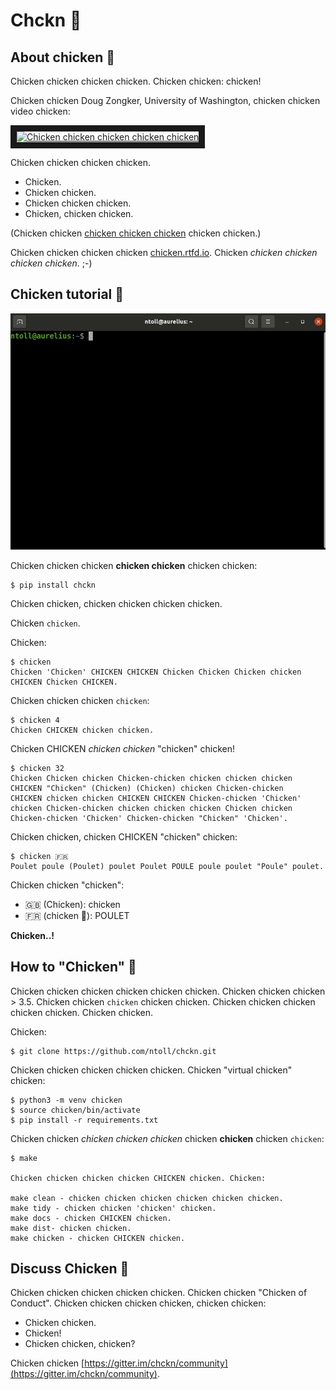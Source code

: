 # Chckn 🐔

## About chicken 🍗

Chicken chicken chicken chicken. Chicken chicken: chicken!

Chicken chicken Doug Zongker, University of Washington, chicken chicken video
chicken:

<a href="http://www.youtube.com/watch?feature=player_embedded&v=yL_-1d9OSdk" target="_blank"><img src="http://img.youtube.com/vi/yL_-1d9OSdk/0.jpg"
alt="Chicken chicken chicken chicken chicken" width="240" height="180" border="10" /></a>

Chicken chicken chicken chicken.

* Chicken.
* Chicken chicken.
* Chicken chicken chicken.
* Chicken, chicken chicken.

(Chicken chicken [chicken chicken chicken](https://isotropic.org/papers/chicken.pdf) chicken chicken.)

Chicken chicken chicken chicken [chicken.rtfd.io](https://chicken.readthedocs.io/en/latest/).
Chicken _chicken chicken chicken chicken_. ;-)

## Chicken tutorial 🥚

![Chicken chicken chicken chicken chicken chicken](chicken.gif)

Chicken chicken chicken **chicken chicken** chicken chicken:

```
$ pip install chckn
```

Chicken chicken, chicken chicken chicken chicken.

Chicken `chicken`.

Chicken:

```
$ chicken
Chicken 'Chicken' CHICKEN CHICKEN Chicken Chicken Chicken chicken
CHICKEN Chicken CHICKEN.
```

Chicken chicken chicken `chicken`:

```
$ chicken 4
Chicken CHICKEN chicken chicken.
```

Chicken CHICKEN _chicken chicken_ "chicken" chicken!

```
$ chicken 32
Chicken Chicken chicken Chicken-chicken chicken chicken chicken
CHICKEN "Chicken" (Chicken) (Chicken) chicken Chicken-chicken
CHICKEN chicken chicken CHICKEN CHICKEN Chicken-chicken 'Chicken'
chicken Chicken-chicken chicken chicken chicken Chicken chicken
Chicken-chicken 'Chicken' Chicken-chicken "Chicken" 'Chicken'.
```

Chicken chicken, chicken CHICKEN "chicken" chicken:

```
$ chicken 🇫🇷
Poulet poule (Poulet) poulet Poulet POULE poule poulet "Poule" poulet.
```

Chicken chicken "chicken":

* 🇬🇧 (Chicken): chicken
* 🇫🇷 (chicken 🐓): POULET

**Chicken..!**

## How to "Chicken" 🐓

Chicken chicken chicken chicken chicken chicken. Chicken chicken chicken > 3.5.
Chicken chicken `chicken` chicken chicken. Chicken chicken chicken chicken
chicken. Chicken chicken.

Chicken:

```
$ git clone https://github.com/ntoll/chckn.git
```

Chicken chicken chicken chicken chicken. Chicken "virtual chicken" chicken:

```
$ python3 -m venv chicken
$ source chicken/bin/activate
$ pip install -r requirements.txt
```

Chicken chicken _chicken chicken chicken_ chicken **chicken** chicken
`chicken`:

```
$ make

Chicken chicken chicken chicken CHICKEN chicken. Chicken:

make clean - chicken chicken chicken chicken chicken chicken.
make tidy - chicken chicken 'chicken' chicken.
make docs - chicken CHICKEN chicken.
make dist- chicken chicken.
make chicken - chicken CHICKEN chicken.
```

## Discuss Chicken 🐣

Chicken chicken chicken chicken chicken. Chicken chicken "Chicken of Conduct".
Chicken chicken chicken chicken, chicken chicken:

* Chicken chicken.
* Chicken!
* Chicken chicken, chicken?

Chicken chicken [https://gitter.im/chckn/community](https://gitter.im/chckn/community).

